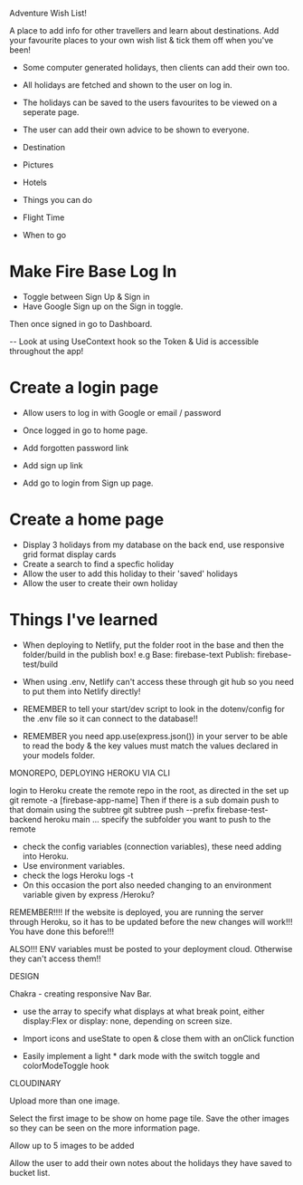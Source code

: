 Adventure Wish List! 

A place to add info for other travellers and learn about destinations. 
Add your favourite places to your own wish list & tick them off when you've been! 

- Some computer generated holidays, then clients can add their own too. 
- All holidays are fetched and shown to the user on log in. 
- The holidays can be saved to the users favourites to be viewed on a seperate page. 
- The user can add their own advice to be shown to everyone. 

- Destination
- Pictures
- Hotels
- Things you can do
- Flight Time 
- When to go

# Make Fire Base Log In

- Toggle between Sign Up & Sign in
- Have Google Sign up on the Sign in toggle. 

Then once signed in go to Dashboard. 

-- Look at using UseContext hook so the Token & Uid is accessible throughout the app! 

# Create a login page
- Allow users to log in with Google or email / password 
- Once logged in go to home page. 

- Add forgotten password link
- Add sign up link
- Add go to login from Sign up page. 

# Create a home page

- Display 3 holidays from my database on the back end,
     use responsive grid format
     display cards
- Create a search to find a specfic holiday
- Allow the user to add this holiday to their 'saved' holidays
- Allow the user to create their own holiday 

# Things I've learned

- When deploying to Netlify, put the folder root in the base and then the folder/build in the publish box! 
e.g Base: firebase-text 
    Publish: firebase-test/build

- When using .env, Netlify can't access these through git hub so you need to put them into Netlify directly! 

- REMEMBER to tell your start/dev script to look in the dotenv/config for the .env file so it can connect to the database!! 

- REMEMBER you need app.use(express.json()) in your server to be able to read the body & the key values must match the values declared in your models folder. 


MONOREPO, 
DEPLOYING HEROKU VIA CLI 

login to Heroku 
create the remote repo in the root, as directed in the set up
git remote -a [firebase-app-name]
Then if there is a sub domain push to that domain using the subtree
git subtree push --prefix firebase-test-backend heroku main
... specify the subfolder you want to push to the remote

- check the config variables (connection variables), these need adding into Heroku. 
- Use environment variables. 
- check the logs Heroku logs -t
- On this occasion the port also needed changing to an environment variable given by express /Heroku? 

REMEMBER!!!!
If the website is deployed, you are running the server through Heroku, so it has to be updated before the new changes will work!!! 
You have done this before!!! 

ALSO!!! ENV variables must be posted to your deployment cloud. Otherwise they can't access them!! 

DESIGN

Chakra - creating responsive Nav Bar. 
- use the array to specify what displays at what break point, either display:Flex or display: none, depending on screen size. 

- Import icons and useState to open & close them with an onClick function 

- Easily implement a light * dark mode with the switch toggle and colorModeToggle hook

CLOUDINARY 

Upload more than one image.

Select the first image to be show on home page tile. 
Save the other images so they can be seen on the more information page. 

Allow up to 5 images to be added



Allow the user to add their own notes about the holidays they have saved to bucket list. 



